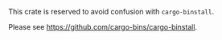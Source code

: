This crate is reserved to avoid confusion with `cargo-binstall`.

Please see <https://github.com/cargo-bins/cargo-binstall>.
